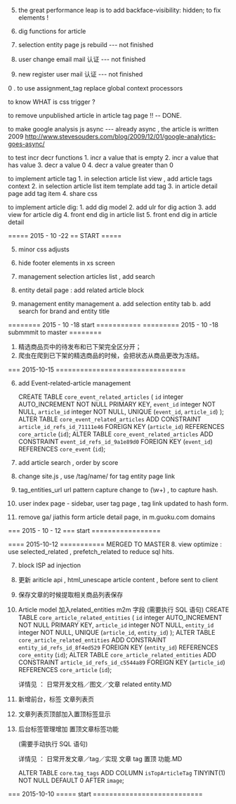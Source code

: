 5. the great performance leap is to add backface-visibility: hidden; to fix elements !

4. dig functions for article

3. selection entity page js rebuild --- not finished 

2. user change email mail 认证 --- not finished
1. new register user mail 认证 --- not finished

0 . to use assignment_tag replace global context processors

to know WHAT is css trigger ? 

to  remove unpublished article in article tag page !!  -- DONE. 

to  make google analysis js async --- already async , the article is written 2009 
http://www.stevesouders.com/blog/2009/12/01/google-analytics-goes-async/

to test incr decr functions
    1. incr a value that is empty 
    2. incr a value that has value 
    3. decr a value 0 
    4. decr a value greater than 0 


to implement article tag
    1. in selection article list view , add article tags context
    2. in selection article list item template add tag 
    3. in article  detail page add tag item 
    4. share css 

to implement article dig: 
    1. add dig model 
    2. add  ulr for dig action
    3. add view for article dig 
    4. front end dig in article list 
    5. front end dig in article detail 
    
===== 2015 - 10 -22 == START =====

5. minor css adjusts

4. hide footer elements in xs screen

3. management selection articles list , add search 

2. entity detail page : add related article block

1. management entity management 
   a. add selection entity tab 
   b. add search for brand and entity title 
    
======== 2015 - 10 -18  start ===========
========= 2015 - 10 -18 submmmit to master ========


1. 精选商品页中的待发布和已下架完全区分开；
2. 爬虫在爬到已下架的精选商品的时候，会把状态从商品更改为冻结。
 
=== 2015-10-15 ================================


6. add Event-related-article management 
   
   CREATE TABLE `core_event_related_articles` (
    `id` integer AUTO_INCREMENT NOT NULL PRIMARY KEY,
    `event_id` integer NOT NULL,
    `article_id` integer NOT NULL,
    UNIQUE (`event_id`, `article_id`)
    );
    ALTER TABLE `core_event_related_articles` ADD CONSTRAINT `article_id_refs_id_71111e46` FOREIGN KEY (`article_id`) REFERENCES `core_article` (`id`);
    ALTER TABLE `core_event_related_articles` ADD CONSTRAINT `event_id_refs_id_9a1e89d0` FOREIGN KEY (`event_id`) REFERENCES `core_event` (`id`);

5. add article search , order by score 
4. change site.js , use /tag/name/  for tag entity page link
3. tag_entities_url url pattern capture change to (\w+) , to capture hash.
2. user index page - sidebar, user tag page , tag link updated to hash form. 
1. remove ga/ jiathis form article detail page, in m.guoku.com domains

=== 2015 - 10 - 12 === start =================


==== 2015-10-12  =========== MERGED TO  MASTER 
8. view optimize : use selected_related , prefetch_related to reduce sql hits.

7. block ISP ad injection

6. 更新 ariticle api , html_unescape article content , before sent to client 

5. 保存文章的时候提取相关商品列表保存

4. Article model 加入related_entities m2m 字段 (需要执行 SQL 语句)
   CREATE TABLE `core_article_related_entities` (
    `id` integer AUTO_INCREMENT NOT NULL PRIMARY KEY,
    `article_id` integer NOT NULL,
    `entity_id` integer NOT NULL,
    UNIQUE (`article_id`, `entity_id`)
    );
    ALTER TABLE `core_article_related_entities` ADD CONSTRAINT `entity_id_refs_id_8f4ed529` FOREIGN KEY (`entity_id`) REFERENCES `core_entity` (`id`);
    ALTER TABLE `core_article_related_entities` ADD CONSTRAINT `article_id_refs_id_c5544a89` FOREIGN KEY (`article_id`) REFERENCES `core_article` (`id`);
    
    详情见 ： 日常开发文档／图文／文章 related entity.MD
    

3. 新增前台，标签 文章列表页
2. 文章列表页顶部加入置顶标签显示
1. 后台标签管理增加 置顶文章标签功能 
    
    (需要手动执行 SQL 语句)
    
    详情见 ： 日常开发文章／tag／实现 文章 tag 置顶 功能.MD

    ALTER TABLE `core`.`tag_tags` 
    ADD COLUMN `isTopArticleTag` TINYINT(1) NOT NULL DEFAULT 0 AFTER `image`;
   
    
=== 2015-10-10 =====  start ===========================